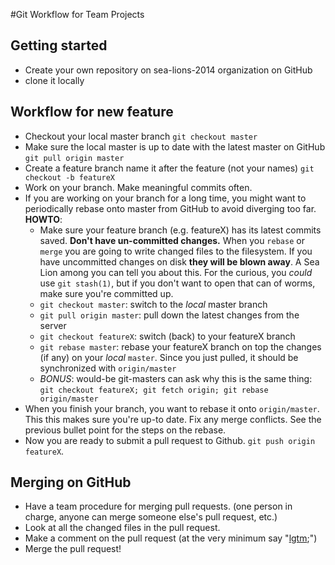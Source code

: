 #Git Workflow for Team Projects

## Getting started
* Create your own repository on sea-lions-2014 organization on GitHub
* clone it locally

## Workflow for new feature
* Checkout your local master branch `git checkout master`
* Make sure the local master is up to date with the latest master on GitHub `git pull origin master`
* Create a feature branch name it after the feature (not your names)  `git checkout -b featureX`
* Work on your branch.  Make meaningful commits often.  
* If you are working on your branch for a long time, you might want to periodically rebase onto master from GitHub to avoid diverging too far.  **HOWTO**:
  * Make sure your feature branch (e.g. featureX) has its latest commits saved.  **Don't have un-committed changes.**  When you `rebase` or `merge` you are going to write changed files to the filesystem.  If you have uncommitted changes on disk **they will be blown away**.  A Sea Lion among you can tell you about this.  For the curious, you _could_ use `git stash(1)`, but if you don't want to open that can of worms, make sure you're committed up.
  * `git checkout master`:  switch to the *local* master branch
  * `git pull origin master`: pull down the latest changes from the server
  * `git checkout featureX`: switch (back) to your featureX branch
  * `git rebase master`:  rebase your featureX branch on top the changes (if any) on your *local* `master`.  Since you just pulled, it should be synchronized with `origin/master`
  * _BONUS_:  would-be git-masters can ask why this is the same thing:  `git checkout featureX; git fetch origin; git rebase origin/master`
* When you finish your branch, you want to rebase it onto `origin/master`.  This this makes sure you're up-to date.  Fix any merge conflicts.  See the previous bullet point for the steps on the rebase.
* Now you are ready to submit a pull request to Github.  `git push origin featureX`.

## Merging on GitHub

* Have a team procedure for merging pull requests.  (one person in charge, anyone can merge someone else's pull request, etc.)
* Look at all the changed files in the pull request. 
* Make a comment on the pull request (at the very minimum say "[lgtm][];")
* Merge the pull request!

[lgtm]: http://www.urbandictionary.com/define.php?term=LGTM
